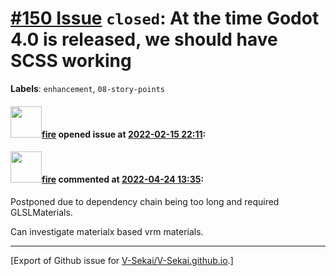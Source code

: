 # [\#150 Issue](https://github.com/V-Sekai/V-Sekai.github.io/issues/150) `closed`: At the time Godot 4.0 is released, we should have SCSS working
**Labels**: `enhancement`, `08-story-points`


#### <img src="https://avatars.githubusercontent.com/u/32321?u=c2e06a3d2b49a467aa907e54aa259516440267cc&v=4" width="50">[fire](https://github.com/fire) opened issue at [2022-02-15 22:11](https://github.com/V-Sekai/V-Sekai.github.io/issues/150):



#### <img src="https://avatars.githubusercontent.com/u/32321?u=c2e06a3d2b49a467aa907e54aa259516440267cc&v=4" width="50">[fire](https://github.com/fire) commented at [2022-04-24 13:35](https://github.com/V-Sekai/V-Sekai.github.io/issues/150#issuecomment-1107843499):

Postponed due to dependency chain being too long and required GLSLMaterials.

Can investigate materialx based vrm materials.


-------------------------------------------------------------------------------



[Export of Github issue for [V-Sekai/V-Sekai.github.io](https://github.com/V-Sekai/V-Sekai.github.io).]
